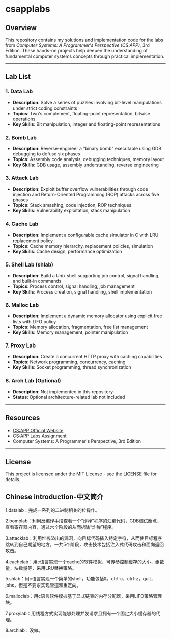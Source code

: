 # csapplabs

## Overview

This repository contains my solutions and implementation code for the labs from *Computer Systems: A Programmer's Perspective (CS:APP)*, 3rd Edition. These hands-on projects help deepen the understanding of fundamental computer systems concepts through practical implementation.

---

## Lab List

### 1. Data Lab
- **Description**: Solve a series of puzzles involving bit-level manipulations under strict coding constraints
- **Topics**: Two's complement, floating-point representation, bitwise operations
- **Key Skills**: Bit manipulation, integer and floating-point representations

### 2. Bomb Lab
- **Description**: Reverse-engineer a "binary bomb" executable using GDB debugging to defuse six phases
- **Topics**: Assembly code analysis, debugging techniques, memory layout
- **Key Skills**: GDB usage, assembly understanding, reverse engineering

### 3. Attack Lab
- **Description**: Exploit buffer overflow vulnerabilities through code injection and Return-Oriented Programming (ROP) attacks across five phases
- **Topics**: Stack smashing, code injection, ROP techniques
- **Key Skills**: Vulnerability exploitation, stack manipulation

### 4. Cache Lab
- **Description**: Implement a configurable cache simulator in C with LRU replacement policy
- **Topics**: Cache memory hierarchy, replacement policies, simulation
- **Key Skills**: Cache design, performance optimization

### 5. Shell Lab (shlab)
- **Description**: Build a Unix shell supporting job control, signal handling, and built-in commands
- **Topics**: Process control, signal handling, job management
- **Key Skills**: Process creation, signal handling, shell implementation

### 6. Malloc Lab
- **Description**: Implement a dynamic memory allocator using explicit free lists with LIFO policy
- **Topics**: Memory allocation, fragmentation, free list management
- **Key Skills**: Memory management, pointer manipulation

### 7. Proxy Lab
- **Description**: Create a concurrent HTTP proxy with caching capabilities
- **Topics**: Network programming, concurrency, caching
- **Key Skills**: Socket programming, thread synchronization

### 8. Arch Lab (Optional)
- **Description**: Not implemented in this repository
- **Status**: Optional architecture-related lab not included

---

## Resources

- [CS:APP Official Website](http://csapp.cs.cmu.edu/)
- [CS:APP Labs Assignment](http://csapp.cs.cmu.edu/3e/labs.html)
- Computer Systems: A Programmer's Perspective, 3rd Edition

---

## License

This project is licensed under the MIT License - see the LICENSE file for details.

## Chinese introduction-中文简介

1.datalab：完成一系列的二进制相关的位操作。

2.bomblab：利用反编译手段查看一个“炸弹”程序的汇编代码，GDB调试断点，查看寄存器内容，通过六个阶段的从而拆除“炸弹”程序。

3.attacklab：利用堆栈溢出的漏洞，向目标代码插入特定字符，从而使目标程序跳转到自己期望的地方，一共5个阶段，攻击技术包括注入式代码攻击和面向返回攻击。

4.cachelab：用c语言实现一个cache的软件模拟，可传参控制缓存的大小，组数量，块数量等，采用LRU替换策略。 

5.shlab：用c语言实现一个简单的shell，功能包括&，ctrl-c，ctrl-z，quit，jobs，但是不要求实现管道和重定向。

6.malloclab：用c语言软件模拟基于显式链表的内存分配器，采用LIFO策略管理块。

7.proxylab：用线程方式实现能够处理并发请求且拥有一个固定大小缓存器的代理。

8.archlab：没做。
